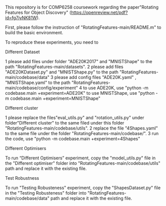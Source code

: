 This repository is for COMP6258 coursework regarding the paper"Rotating Features for Object Discovery" (https://openreview.net/pdf?id=fg7iyNK81W).


First,  please follow the instruction of "RotatingFeatures-main/README.m" to build the basic environment.

To reproduce these experiments, you need to 

Different Dataset

 1 please add files under folder "ADE20K2017" and "MNISTShape" to the path "RotatingFeatures-main/datasets". 
 2 please add files "ADE20KDataset.py" and "MNISTShape.py" to the path "RotatingFeatures-main/codebase/data"
 3 please add config files "ADE20K.yaml" , "MNISTShape.yaml" to the path "RotatingFeatures-main/codebase/config/experiment"
 4 to use ADE20K, use "python -m codebase.main +experiment=ADE20K"
   to use MNISTShape, use "python -m codebase.main +experiment=MNISTShape"

Different cluster

 1 please replace the files"eval_utils.py" and "rotation_utils.py" under folder"Different cluster" to the same filed under this folder "RotatingFeatures-main/codebase/utils".
 2 replace the file "4Shapes.yaml" to the same file under the  folder "RotatingFeatures-main/codebase/".
 3 run the code,  use "python -m codebase.main +experiment=4Shapes"

Different Optimisers

To run “Different Optimisers” experiment, copy the "model_utils.py" file in the "Different optimiser" folder into "RotatingFeatures-main/codebase/utils" path and replace it with the existing file.

Test Robustness

To run "Testing Robusteness" experiment, copy the "ShapesDataset.py" file in the "Testing Robusteness" folder into "RotatingFeatures-main/codebase/data" path and replace it with the existing file.
